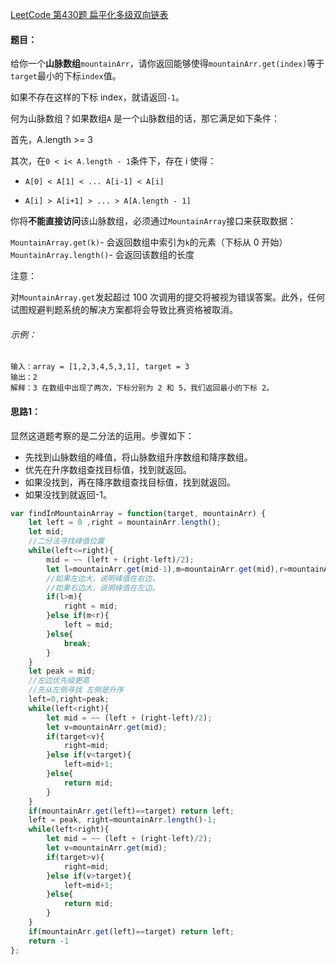 [LeetCode 第430题 扁平化多级双向链表](https://leetcode-cn.com/problems/flatten-a-multilevel-doubly-linked-list/)

#### 题目：

给你一个**山脉数组**`mountainArr`，请你返回能够使得`mountainArr.get(index)`等于`target`最小的下标`index`值。

如果不存在这样的下标 index，就请返回`-1`。

何为山脉数组？如果数组`A` 是一个山脉数组的话，那它满足如下条件：

首先，A.length >= 3

其次，在`0 < i< A.length - 1`条件下，存在 i 使得：

* `A[0] < A[1] < ... A[i-1] < A[i]`

* `A[i] > A[i+1] > ... > A[A.length - 1]`

你将**不能直接访问**该山脉数组，必须通过`MountainArray`接口来获取数据：

`MountainArray.get(k)`- 会返回数组中索引为`k`的元素（下标从 0 开始）
`MountainArray.length()`- 会返回该数组的长度

注意：

对`MountainArray.get`发起超过 100 次调用的提交将被视为错误答案。此外，任何试图规避判题系统的解决方案都将会导致比赛资格被取消。

###### 示例：
```
输入：array = [1,2,3,4,5,3,1], target = 3
输出：2
解释：3 在数组中出现了两次，下标分别为 2 和 5，我们返回最小的下标 2。
```

#### 思路1：
显然这道题考察的是二分法的运用。步骤如下：
- 先找到山脉数组的峰值，将山脉数组升序数组和降序数组。
- 优先在升序数组查找目标值，找到就返回。
- 如果没找到，再在降序数组查找目标值，找到就返回。
- 如果没找到就返回-1。
``` javascript
var findInMountainArray = function(target, mountainArr) {
    let left = 0 ,right = mountainArr.length();
    let mid;
    //二分法寻找峰值位置
    while(left<=right){
        mid = ~~ (left + (right-left)/2);
        let l=mountainArr.get(mid-1),m=mountainArr.get(mid),r=mountainArr.get(mid+1);
        //如果左边大，说明峰值在右边，
        //如果右边大，说明峰值在左边。
        if(l>m){
            right = mid;
        }else if(m<r){
            left = mid;
        }else{
            break;
        }
    }
    let peak = mid;
    //左边优先级更高
    //先从左侧寻找 左侧是升序
    left=0,right=peak;
    while(left<right){
        let mid = ~~ (left + (right-left)/2);
        let v=mountainArr.get(mid);
        if(target<v){
            right=mid;
        }else if(v<target){
            left=mid+1;
        }else{
            return mid;
        }
    }
    if(mountainArr.get(left)==target) return left;
    left = peak, right=mountainArr.length()-1;
    while(left<right){
        let mid = ~~ (left + (right-left)/2);
        let v=mountainArr.get(mid);
        if(target>v){
            right=mid;
        }else if(v>target){
            left=mid+1;
        }else{
            return mid;
        }
    }
    if(mountainArr.get(left)==target) return left;
    return -1
};
```
